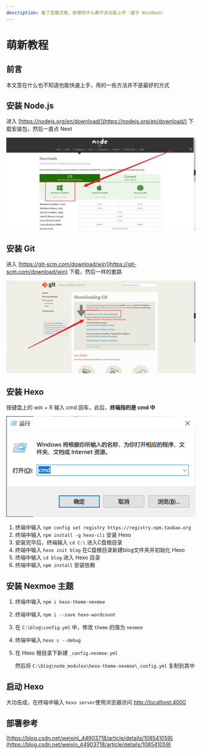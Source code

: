 ```yaml
---
description: 看了这篇文章，即使你什么都不会也能上手（基于 Windows）
---
```


# 萌新教程

## 前言

本文意在什么也不知道也能快速上手，用的一些方法并不是最好的方式

## 安装 Node.js

进入 [https://nodejs.org/en/download/](https://nodejs.org/en/download/) 下载安装包，然后一直点 Next

![](.gitbook/assets/qq-tu-pian-20210508183804.png)

## 安装 Git

进入 [https://git-scm.com/download/win](https://git-scm.com/download/win) 下载，然后一样的套路

![](.gitbook/assets/snipaste_2021-05-08_18-44-30.png)

## 安装 Hexo

按键盘上的 win + R 输入 cmd 回车，此后，**终端指的是 cmd 中**

![](.gitbook/assets/snipaste_2021-05-08_18-47-14.png)

1. 终端中输入  `npm config set registry https://registry.npm.taobao.org`
2. 终端中输入 `npm install -g hexo-cli` 安装 Hexo
3. 安装完毕后，终端输入 `cd C:\`  进入C盘根目录
4. 终端中输入 `hexo init blog` 在C盘根目录新建blog文件夹并初始化 Hexo
5. 终端中输入 `cd blog` 进入 Hexo 目录
6. 终端中输入 `npm install` 安装依赖

## 安装 Nexmoe 主题

1. 终端中输入 `npm i hexo-theme-nexmoe`
2. 终端中输入 `npm i --save hexo-wordcount`
3. 在 `C:\blog\config.yml` 中，修改 `theme` 的值为 `nexmoe`
4. 终端中输入 `hexo s --debug`
5. 在 Hexo 根目录下新建  `_config.nexmoe.yml` 

   然后将 `C:\blog\node_modules\hexo-theme-nexmoe\_config.yml` 复制到其中

## 启动 Hexo

大功告成，在终端中输入 `hexo server`使用浏览器访问 [http://localhost:4000](http://localhost:4000)

## 部署参考

[https://blog.csdn.net/weixin\_44903718/article/details/108541059](https://blog.csdn.net/weixin_44903718/article/details/108541059)

